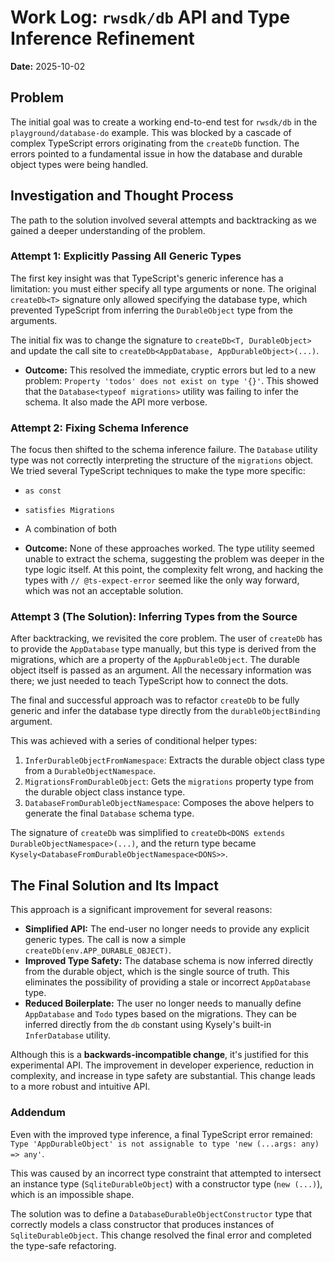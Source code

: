 # Work Log: `rwsdk/db` API and Type Inference Refinement

**Date:** 2025-10-02

## Problem

The initial goal was to create a working end-to-end test for `rwsdk/db` in the `playground/database-do` example. This was blocked by a cascade of complex TypeScript errors originating from the `createDb` function. The errors pointed to a fundamental issue in how the database and durable object types were being handled.

## Investigation and Thought Process

The path to the solution involved several attempts and backtracking as we gained a deeper understanding of the problem.

### Attempt 1: Explicitly Passing All Generic Types

The first key insight was that TypeScript's generic inference has a limitation: you must either specify all type arguments or none. The original `createDb<T>` signature only allowed specifying the database type, which prevented TypeScript from inferring the `DurableObject` type from the arguments.

The initial fix was to change the signature to `createDb<T, DurableObject>` and update the call site to `createDb<AppDatabase, AppDurableObject>(...)`.

-   **Outcome:** This resolved the immediate, cryptic errors but led to a new problem: `Property 'todos' does not exist on type '{}'`. This showed that the `Database<typeof migrations>` utility was failing to infer the schema. It also made the API more verbose.

### Attempt 2: Fixing Schema Inference

The focus then shifted to the schema inference failure. The `Database` utility type was not correctly interpreting the structure of the `migrations` object. We tried several TypeScript techniques to make the type more specific:

-   `as const`
-   `satisfies Migrations`
-   A combination of both

-   **Outcome:** None of these approaches worked. The type utility seemed unable to extract the schema, suggesting the problem was deeper in the type logic itself. At this point, the complexity felt wrong, and hacking the types with `// @ts-expect-error` seemed like the only way forward, which was not an acceptable solution.

### Attempt 3 (The Solution): Inferring Types from the Source

After backtracking, we revisited the core problem. The user of `createDb` has to provide the `AppDatabase` type manually, but this type is derived from the migrations, which are a property of the `AppDurableObject`. The durable object itself is passed as an argument. All the necessary information was there; we just needed to teach TypeScript how to connect the dots.

The final and successful approach was to refactor `createDb` to be fully generic and infer the database type directly from the `durableObjectBinding` argument.

This was achieved with a series of conditional helper types:

1.  `InferDurableObjectFromNamespace`: Extracts the durable object class type from a `DurableObjectNamespace`.
2.  `MigrationsFromDurableObject`: Gets the `migrations` property type from the durable object class instance type.
3.  `DatabaseFromDurableObjectNamespace`: Composes the above helpers to generate the final `Database` schema type.

The signature of `createDb` was simplified to `createDb<DONS extends DurableObjectNamespace>(...)`, and the return type became `Kysely<DatabaseFromDurableObjectNamespace<DONS>>`.

## The Final Solution and Its Impact

This approach is a significant improvement for several reasons:

-   **Simplified API:** The end-user no longer needs to provide any explicit generic types. The call is now a simple `createDb(env.APP_DURABLE_OBJECT)`.
-   **Improved Type Safety:** The database schema is now inferred directly from the durable object, which is the single source of truth. This eliminates the possibility of providing a stale or incorrect `AppDatabase` type.
-   **Reduced Boilerplate:** The user no longer needs to manually define `AppDatabase` and `Todo` types based on the migrations. They can be inferred directly from the `db` constant using Kysely's built-in `InferDatabase` utility.

Although this is a **backwards-incompatible change**, it's justified for this experimental API. The improvement in developer experience, reduction in complexity, and increase in type safety are substantial. This change leads to a more robust and intuitive API.

### Addendum

Even with the improved type inference, a final TypeScript error remained: `Type 'AppDurableObject' is not assignable to type 'new (...args: any) => any'`.

This was caused by an incorrect type constraint that attempted to intersect an instance type (`SqliteDurableObject`) with a constructor type (`new (...)`), which is an impossible shape.

The solution was to define a `DatabaseDurableObjectConstructor` type that correctly models a class constructor that produces instances of `SqliteDurableObject`. This change resolved the final error and completed the type-safe refactoring.
